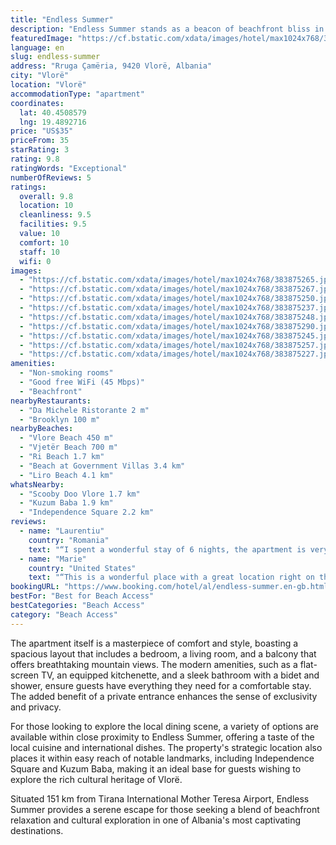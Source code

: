 ```yaml
---
title: "Endless Summer"
description: "Endless Summer stands as a beacon of beachfront bliss in Vlorë, offering guests an unparalleled experience mere steps from the pristine Vlore Beach."
featuredImage: "https://cf.bstatic.com/xdata/images/hotel/max1024x768/383875265.jpg?k=03b68f5e17633e5efe40555776c64d5a4bca838382e3a7b2b69cf8e5af079f2f&o=&hp=1"
language: en
slug: endless-summer
address: "Rruga Çamëria, 9420 Vlorë, Albania"
city: "Vlorë"
location: "Vlorë"
accommodationType: "apartment"
coordinates:
  lat: 40.4508579
  lng: 19.4892716
price: "US$35"
priceFrom: 35
starRating: 3
rating: 9.8
ratingWords: "Exceptional"
numberOfReviews: 5
ratings:
  overall: 9.8
  location: 10
  cleanliness: 9.5
  facilities: 9.5
  value: 10
  comfort: 10
  staff: 10
  wifi: 0
images:
  - "https://cf.bstatic.com/xdata/images/hotel/max1024x768/383875265.jpg?k=03b68f5e17633e5efe40555776c64d5a4bca838382e3a7b2b69cf8e5af079f2f&o=&hp=1"
  - "https://cf.bstatic.com/xdata/images/hotel/max1024x768/383875267.jpg?k=6a6a89bcfe3ae3a7904580a66f0e042ca94fb4fd93d93b7a6b0578aaa1de4a39&o=&hp=1"
  - "https://cf.bstatic.com/xdata/images/hotel/max1024x768/383875250.jpg?k=010aeefe94d5c529ac21c5e5404c1a96c3c1daf08e68cfec2940a88f558eb17d&o=&hp=1"
  - "https://cf.bstatic.com/xdata/images/hotel/max1024x768/383875237.jpg?k=8ee29aa08746a1d2dd30e66ac97a1396de02c988604c323571b0a17c3295db83&o=&hp=1"
  - "https://cf.bstatic.com/xdata/images/hotel/max1024x768/383875248.jpg?k=10b2a12fcb475b5cbaabaf69aa10b7b721624cd19cc64db77e340fbd4ec010bc&o=&hp=1"
  - "https://cf.bstatic.com/xdata/images/hotel/max1024x768/383875290.jpg?k=fca6469e4cefd99c4601e0ff6a15cb6e609041cca7a9f0b37d95d03976d14133&o=&hp=1"
  - "https://cf.bstatic.com/xdata/images/hotel/max1024x768/383875245.jpg?k=5fcfbf8a1aeb87ec1b47e77f4bf173606979aaa09ba9dae691bb635cddb9656e&o=&hp=1"
  - "https://cf.bstatic.com/xdata/images/hotel/max1024x768/383875257.jpg?k=37e1d84d129ad3f64a8154f1d91c6ce2d0aaab0ffa6085de1743678201b1c5ba&o=&hp=1"
  - "https://cf.bstatic.com/xdata/images/hotel/max1024x768/383875227.jpg?k=07386727bcba3e9a6f49bdfb99752cefa24c30f62c13b277d26faa09e958f0df&o=&hp=1"
amenities:
  - "Non-smoking rooms"
  - "Good free WiFi (45 Mbps)"
  - "Beachfront"
nearbyRestaurants:
  - "Da Michele Ristorante 2 m"
  - "Brooklyn 100 m"
nearbyBeaches:
  - "Vlore Beach 450 m"
  - "Vjetër Beach 700 m"
  - "Ri Beach 1.7 km"
  - "Beach at Government Villas 3.4 km"
  - "Liro Beach 4.1 km"
whatsNearby:
  - "Scooby Doo Vlore 1.7 km"
  - "Kuzum Baba 1.9 km"
  - "Independence Square 2.2 km"
reviews:
  - name: "Laurentiu"
    country: "Romania"
    text: "“I spent a wonderful stay of 6 nights, the apartment is very well located, very clean and very well equipped with absolutely everything you need. The owner is nice and responds at all hours. We declare ourselves satisfied and hope to come back...”"
  - name: "Marie"
    country: "United States"
    text: "“This is a wonderful place with a great location right on the beach and main boulevard and a beautiful view. I would highly recommend it. Ida was very helpful and made it easy to check in even though we were much later than anticipated due to...”"
bookingURL: "https://www.booking.com/hotel/al/endless-summer.en-gb.html?aid=8035640"
bestFor: "Best for Beach Access"
bestCategories: "Beach Access"
category: "Beach Access"
---
```


The apartment itself is a masterpiece of comfort and style, boasting a spacious layout that includes a bedroom, a living room, and a balcony that offers breathtaking mountain views. The modern amenities, such as a flat-screen TV, an equipped kitchenette, and a sleek bathroom with a bidet and shower, ensure guests have everything they need for a comfortable stay. The added benefit of a private entrance enhances the sense of exclusivity and privacy.

For those looking to explore the local dining scene, a variety of options are available within close proximity to Endless Summer, offering a taste of the local cuisine and international dishes. The property's strategic location also places it within easy reach of notable landmarks, including Independence Square and Kuzum Baba, making it an ideal base for guests wishing to explore the rich cultural heritage of Vlorë.

Situated 151 km from Tirana International Mother Teresa Airport, Endless Summer provides a serene escape for those seeking a blend of beachfront relaxation and cultural exploration in one of Albania's most captivating destinations.
